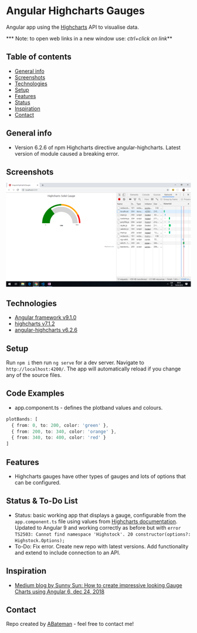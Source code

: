 # Angular Highcharts Gauges

Angular app using the [Highcharts](https://www.highcharts.com/) API to visualise data.

*** Note: to open web links in a new window use: _ctrl+click on link_**

## Table of contents

* [General info](#general-info)
* [Screenshots](#screenshots)
* [Technologies](#technologies)
* [Setup](#setup)
* [Features](#features)
* [Status](#status)
* [Inspiration](#inspiration)
* [Contact](#contact)

## General info

* Version 6.2.6 of npm Highcharts directive angular-highcharts. Latest version of module caused a breaking error.

## Screenshots

![Example screenshot](./img/gauge.png)

## Technologies

* [Angular framework v9.1.0](https://angular.io/)
* [highcharts v7.1.2](https://www.highcharts.com/)
* [angular-highcharts v6.2.6](https://www.npmjs.com/package/angular-highcharts)

## Setup

Run `npm i` then run `ng serve` for a dev server. Navigate to `http://localhost:4200/`. The app will automatically reload if you change any of the source files.

## Code Examples

* app.component.ts - defines the plotband values and colours.

```typescript
plotBands: [
  { from: 0, to: 200, color: 'green' },
  { from: 200, to: 340, color: 'orange' },
  { from: 340, to: 400, color: 'red' }
]
```

## Features

* Highcharts gauges have other types of gauges and lots of options that can be configured.

## Status & To-Do List

* Status: basic working app that displays a gauge, configurable from the `app.component.ts` file using values from [Highcharts documentation](https://api.highcharts.com/highcharts/chart#). Updated to Angular 9 and working correctly as before but with `error TS2503: Cannot find namespace 'Highstock'. 20 constructor(options?: Highstock.Options);`
* To-Do: Fix error. Create new repo with latest versions. Add functionality and extend to include connection to an API.

## Inspiration

* [Medium blog by Sunny Sun: How to create impressive looking Gauge Charts using Angular 6, dec 24, 2018](https://medium.com/@sunnysun_5694/how-to-create-impressive-looking-gauge-charts-using-angular-6-8f91dfd6fc5c)

## Contact

Repo created by [ABateman](https://www.andrewbateman.org) - feel free to contact me!
